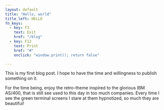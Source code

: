 ```yaml
---
layout: default
title: "Hello, world"
title_left: HELLO
fn_keys:
  - key: F3
    text: Exit
    href: "/blog"
  - key: F12
    text: Print
    href: "#"
    onclick: "window.print(); return false"

---
```


This is my first blog post. I hope to have the time and willingness to publish something on it. 

For the time being, enjoy the retro-theme inspired to the glorious IBM AS/400, that is still see 
used to this day in too much companies. Every time I see the green terminal screens I stare at them 
hypnotized, so much they are beautiful!
